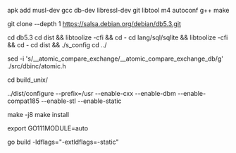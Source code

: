 apk add musl-dev gcc db-dev libressl-dev git libtool m4 autoconf g++ make

git clone --depth 1 https://salsa.debian.org/debian/db5.3.git

cd db5.3
cd dist && libtoolize -cfi && cd -
cd lang/sql/sqlite && libtoolize -cfi && cd -
cd dist && ./s_config
cd ../

sed -i 's/__atomic_compare_exchange/__atomic_compare_exchange_db/g' ./src/dbinc/atomic.h

cd build_unix/


../dist/configure --prefix=/usr --enable-cxx --enable-dbm --enable-compat185 --enable-stl --enable-static

make -j8
make install

export GO111MODULE=auto

go build -ldflags="-extldflags=-static"
